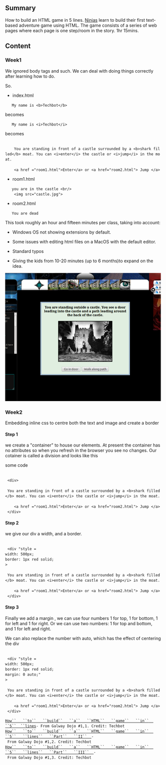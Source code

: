 ## Summary

 How to build an HTML game in 5 lines.
[Ninjas](Ninjas.md) learn to build their first text-based
adventure game using HTML. The game consists of a series of web pages
where each page is one step/room in the story. 1hr 15mins.


## Content

### Week1

We ignored body tags and such. We can deal with doing things correctly
after learning how to
do.

So.

  - index.html

`   My name is <b>Techbot</b>`

becomes

`   My name is <i>Techbot</i>`

becomes

`   `  
`    You are standing in front of a castle surrounded by a <b>shark filled</b> moat. You can <i>enter</i> the castle or <i>jump</i> in the moat.`  
`  `  
`    <a href ="room1.html">Enter</a> or <a href="room2.html"> Jump </a>`

  - room1.html

`   you are in the castle <br/>`  
`    <img src="castle.jpg">`

  - room2.html

`   You are dead`

This took roughly an hour and fifteen minutes per class, taking into
account:

  - Windows OS not showing extensions by default.

<!-- end list -->

  - Some issues with editing html files on a MacOS with the default
    editor.

<!-- end list -->

  - Standard typos

<!-- end list -->

  - Giving the kids from 10-20 minutes (up to 6 months)to expand on the
    idea.

![../files/escape.png](../files/escape.png "../files/escape.png")

### Week2

Embedding inline css to centre both the text and image and create a
border

#### Step 1

we create a "container" to house our elements. At present the container
has no attributes so when you refresh in the browser you see no changes.
Our cotainer is called a division and looks like this

<div>

some
code

</div>

`   `  
` <div> `  
`  `  
` You are standing in front of a castle surrounded by a <b>shark filled</b> moat. You can <i>enter</i> the castle or <i>jump</i> in the moat.`  
`  `  
`    <a href ="room1.html">Enter</a> or <a href="room2.html"> Jump </a>`  
` </div>`

#### Step 2

we give our div a width, and a
border.

`   `  
` <div "style = `  
`width: 500px;`  
`border: 1px red solid;`  
`> `  
`  `  
` You are standing in front of a castle surrounded by a <b>shark filled</b> moat. You can <i>enter</i> the castle or <i>jump</i> in the moat.`  
`  `  
`    <a href ="room1.html">Enter</a> or <a href="room2.html"> Jump </a>`  
` </div>`

#### Step 3

Finally we add a margin , we can use four numbers 1 for top, 1 for
bottom, 1 for left and 1 for right. Or we can use two numbers: 1 for top
and bottom, and 1 for left and right.

We can also replace the number with auto, which has the effect of
centering the
div

`  `  
` <div "style = `  
`width: 500px;`  
`border: 1px red solid;`  
`margin: 0 auto;"`  
`> `  
`  `  
` You are standing in front of a castle surrounded by a <b>shark filled</b> moat. You can <i>enter</i> the castle or <i>jump</i> in the moat.`  
`  `  
`    <a href ="room1.html">Enter</a> or <a href="room2.html"> Jump </a>`  
` </div>`

[`How``   ``to``   ``build``   ``a``   ``HTML``   ``game``   ``in`` 
 ``5`` 
 ``lines`](How_to_build_a_HTML_game_in_5_lines.md)`- From Galway Dojo #1,1. Credit: Techbot`  
[`How``   ``to``   ``build``   ``a``   ``HTML``   ``game``   ``in`` 
 ``5``   ``lines``   ``Part``   ``II`` 
 `](How_to_build_a_HTML_game_in_5_lines_Part_II.md)`- From Galway Dojo #1,2. Credit: Techbot`  
[`How``   ``to``   ``build``   ``a``   ``HTML``   ``game``   ``in`` 
 ``5``   ``lines``   ``Part``   ``III`` 
 `](How_to_build_a_HTML_game_in_5_lines_Part_III.md)`- From Galway Dojo #1,3. Credit: Techbot`

